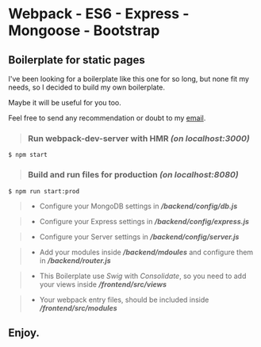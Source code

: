# Webpack - ES6 - Express - Mongoose - Bootstrap
## Boilerplate for static pages

I've been looking for a boilerplate like this one for so long, but none fit my needs, so I decided to build my own boilerplate. 

Maybe it will be useful for you too.

Feel free to send any recommendation or doubt to my [email](mailto:lgbartroli@gmail.com).

>### Run webpack-dev-server with HMR ***(on localhost:3000)***
```
$ npm start
```

>### Build and run files for production ***(on localhost:8080)***
```
$ npm run start:prod
```

>+ Configure your MongoDB settings in ***/backend/config/db.js***

>+ Configure your Express settings in ***/backend/config/express.js***

>+ Configure your Server settings in ***/backend/config/server.js***

>+ Add your modules inside ***/backend/mdoules*** and configure them in ***/backend/router.js***

>+ This Boilerplate use *Swig* with *Consolidate*, so you need to add your views inside ***/frontend/src/views***

>+ Your webpack entry files, should be included inside ***/frontend/src/modules***

## Enjoy.
